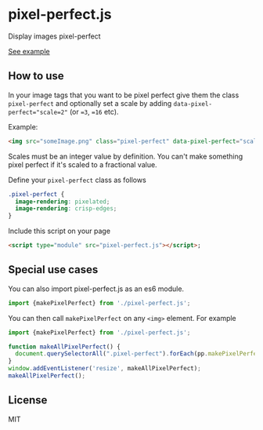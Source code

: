# pixel-perfect.js

Display images pixel-perfect

[See example](https://greggman.github.io/pixel-perfect.js)

## How to use

In your image tags that you want to be pixel perfect give them
the class `pixel-perfect` and optionally set a scale by adding
`data-pixel-perfect="scale=2"` (or `=3`, `=16` etc).

Example:

```html
<img src="someImage.png" class="pixel-perfect" data-pixel-perfect="scale=4">
```

Scales must be an integer value by definition. You can't make
something pixel perfect if it's scaled to a fractional value.

Define your `pixel-perfect` class as follows

```css
.pixel-perfect {
  image-rendering: pixelated;
  image-rendering: crisp-edges;
}
```

Include this script on your page

```html
<script type="module" src="pixel-perfect.js"></script>;
```

## Special use cases

You can also import pixel-perfect.js as an es6 module.

```js
import {makePixelPerfect} from './pixel-perfect.js';
```

You can then call `makePixelPerfect` on any `<img>` element. For example

```js
import {makePixelPerfect} from './pixel-perfect.js';

function makeAllPixelPerfect() {
  document.querySelectorAll(".pixel-perfect").forEach(pp.makePixelPerfect);
}
window.addEventListener('resize', makeAllPixelPerfect);
makeAllPixelPerfect();
```

## License

MIT

